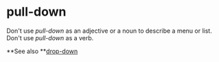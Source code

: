 # pull-down

Don't use *pull-down* as an adjective or a noun to describe a menu or list. Don't use *pull-down* as a verb. 

**See also **[drop-down](/style-guide/a-z-word-list-term-collections/d/drop-down)
